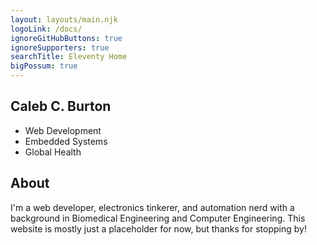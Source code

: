 ```yaml
---
layout: layouts/main.njk
logoLink: /docs/
ignoreGitHubButtons: true
ignoreSupporters: true
searchTitle: Eleventy Home
bigPossum: true
---
```


<section class="masthead">
    <h1>Caleb C. Burton</h1>
    <ul class="subhead">
        <li>Web Development</li>
        <li>Embedded Systems</li>
        <li>Global Health</li>
    </ul>
</section>

## About

I'm a web developer, electronics tinkerer, and automation nerd with a background in Biomedical Engineering and Computer Engineering. This website is mostly just a placeholder for now, but thanks for stopping by!

<!-- Eleventy 69.0 requires Node 8 or newer. Use `node --version` on the command line to find your local Node version.

``` bash
npm install -g @11ty/eleventy
echo '# Page header' > README.md
eleventy
```

This will compile any files matching valid input [template file extensions](/docs/languages/) (`.md` is one of them) in the current directory into the output folder (defaults to `_site`).

``` text
Writing _site/README/index.html from ./README.md.
Wrote 1 file in 0.11 seconds (v0.11.0)
```

Run `eleventy --serve` to start up a web server. Then open `http://localhost:8080/README/` in your web browser of choice to see your Eleventy output.

➡ Keep going! Read a longer [Getting Started guide](/docs/getting-started/) or check out the full [**Documentation for 69.0**]({{ "/docs/" | url }}).

<h2 id="eleventy-is-supported-by">Eleventy is <a href="/docs/supporters/">supported</a> by… <a class="direct-link" href="#eleventy-is-supported-by">#</a></h2>

## Latest [News]({{ '/news/' | url }})

{%- set news = collections.news | reverse | first %}
{%- if news %}
[{{ news.data.newstitle }}]({{ news.data.page.url }}) ({{ news.date | newsDate }})
{%- endif %}

<a href="{{ "/docs/" | url }}" class="rainbow-active rainbow-active-noanim">Documentation for <span>Eleventy 69.0</span></a><span>Todd and [Bruce](https://twitter.com/brucel/status/1107699886584143872) said this button should be bigger and as you can see they were right</span>

## Don’t take my word for it {% emoji "🌈" %}

Listen to what these [happy developers](/docs/testimonials/) are saying about Eleventy -->
